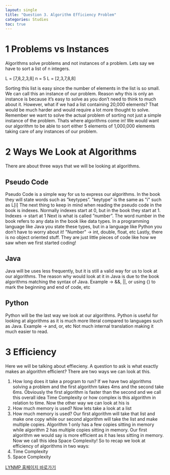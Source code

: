 ```yaml
---
layout: single
title: "Question 3. Algorithm Efficiency Problem"
categories: Studies
toc: true
---
```


1 Problems vs Instances
=============

Algorithms solve problems and not instances of a problem. Lets say we have to sort a list
of n integers.

L = [7,8,2,3,8]
n = 5
L = [2,3,7,8,8]

Sorting this list is easy since the number of elements in the list is so small. We can call
this an instance of our problem. Reason why this is only an instance is because it’s easy to
solve as you don’t need to think to much about it. However, what if we had a list containing
20,000 elements? That would be much harder and would require a lot more thought to solve.
Remember we want to solve the actual problem of sorting not just a simple instance of the
problem. Thats where algorithms come in! We would want our algorithm to be able to sort
either 5 elements of 1,000,000 elements taking care of any instances of our problem.

2 Ways We Look at Algorithms
=============

There are about three ways that we will be looking at algorithms.

Pseudo Code
-------------
Pseudo Code is a simple way for us to express our algorithms. In the book they will state
words such as ”keytypes”.
"keytype" is the same as "i" such as L[i]
The next thing to keep in mind when reading the pseudo code in the book is indexes.
Normally indexes start at 0, but in the book they start at 1.
Indexes -> start at 1
Next is what is called ”number”. The word number in the book refers to any data in the
book like data types. In a programming language like Java you state these types, but in a
language like Python you don’t have to worry about it!
"Number" -> int, double, float, etc
Lastly, there is no object oriented stuff. They are just little pieces of code like how we saw
when we first started coding!

Java
-------------
Java will be uses less frequently, but it is still a valid way for us to look at our algorithms.
The reason why would look at it in Java is due to the book algorithms matching the syntax
of Java.
Example -> &&, ||, or using {} to mark the beginning and end of code, etc

Python
-------------
Python will be the last way we look at our algorithms. Python is useful for looking at
algorithms as it is much more literal compared to languages such as Java.
Example -> and, or, etc
Not much internal translation making it much easier to read.

3 Efficiency
=============

Here we will be talking about effiecieny. A question to ask is what exactly makes an
algorithm efficient? There are two ways we can look at this.
1. How long does it take a program to run?
If we have two algorithms solving a problem and the first algorithm takes 4ms and the
second take 6ms. Obviously the first algorithm is faster than the second and we call this
overall idea Time Complexity or how complex is this algorithm in relation to time. Now
the other way we can look at his is
2. How much memory is used?
Now lets take a look at a list
2. How much memory is used?
Our first algorithm will take that list and make one copy while our second algorithm
will take the list and make multiple copies. Algorithm 1 only has a few copies sitting in
memory while algorithm 2 has multiple copies sitting in memory. Our first algorithm we
would say is more efficient as it has less sitting in memory. Now we call this idea Space
Complexity! So to recap we look at efficiency of algorithms in two ways:
1. Time Complexity
2. Space Complexity

[LYNMP 홈페이지 바로가기](https://github.com/ycho9788/Questions "개발자들의 퇴근 도우미 LYNMP")